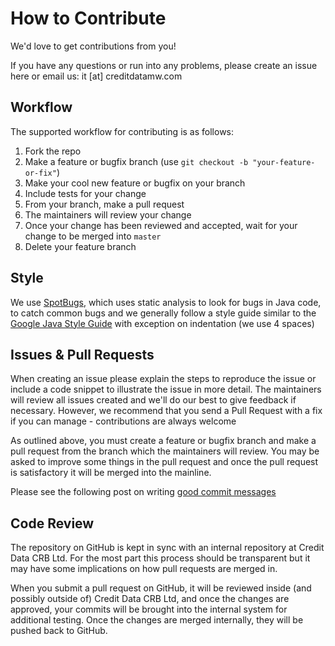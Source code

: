 # How to Contribute

We'd love to get contributions from you!

If you have any questions or run into any problems, please create
an issue here or email us: it [at] creditdatamw.com

## Workflow

The supported workflow for contributing is as follows:

1.  Fork the repo
1.  Make a feature or bugfix branch (use `git checkout -b "your-feature-or-fix"`)
1.  Make your cool new feature or bugfix on your branch
1.  Include tests for your change
1.  From your branch, make a pull request 
1.  The maintainers will review your change 
1.  Once your change has been reviewed and accepted, wait for your change to be merged into `master`
1.  Delete your feature branch

## Style

We use [SpotBugs][spotbugs], which uses static analysis to look for bugs 
in Java code, to catch common bugs and we generally follow a style guide 
similar to the [Google Java Style Guide][style] with exception on 
indentation (we use 4 spaces)

## Issues & Pull Requests

When creating an issue please explain the steps to reproduce
the issue or include a code snippet to illustrate the issue in more
detail. The maintainers will review all issues created and we'll do
our best to give feedback if necessary. However, we recommend that you send
a Pull Request with a fix if you can manage - contributions are always welcome

As outlined above, you must create a feature or bugfix branch and make a 
pull request from the branch which the maintainers will review.
You may be asked to improve some things in the pull request and once the
pull request is satisfactory it will be merged into the mainline.

Please see the following post on writing [good commit messages](https://chris.beams.io/posts/git-commit/)

## Code Review

The repository on GitHub is kept in sync with an internal repository at
Credit Data CRB Ltd. For the most part this process should be transparent 
but it may have some implications on how pull requests are merged in.

When you submit a pull request on GitHub, it will be reviewed
inside (and possibly outside of) Credit Data CRB Ltd, and once the changes are
approved, your commits will be brought into the internal system for additional
testing. Once the changes are merged internally, they will be pushed back to
GitHub.

[spotbugs]: https://spotbugs.github.io/
[style]: https://google.github.io/styleguide/javaguide.html